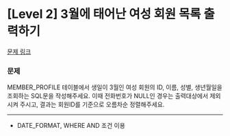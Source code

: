 # [Level 2] 3월에 태어난 여성 회원 목록 출력하기

[문제 링크](https://school.programmers.co.kr/learn/courses/30/lessons/131120)


### 문제
MEMBER_PROFILE 테이블에서 생일이 3월인 여성 회원의 ID, 이름, 성별, 생년월일을 조회하는 SQL문을 작성해주세요. 이때 전화번호가 NULL인 경우는 출력대상에서 제외시켜 주시고, 결과는 회원ID를 기준으로 오름차순 정렬해주세요.

---
* DATE_FORMAT, WHERE AND 조건 이용
